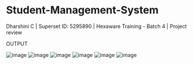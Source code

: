 # Student-Management-System
Dharshini C | Superset ID: 5295890 | Hexaware Training - Batch 4 | Project review

OUTPUT


![image](https://github.com/user-attachments/assets/0d9d317c-a209-4e37-ace5-85e43a12b621)
![image](https://github.com/user-attachments/assets/54f344e2-640d-464e-a267-7cc6b46552c3)
![image](https://github.com/user-attachments/assets/68b9e2b6-dcc2-492a-b6fa-799225605c71)
![image](https://github.com/user-attachments/assets/797c9a59-453e-4a6b-afc5-17cb5c0720f2)
![image](https://github.com/user-attachments/assets/40973131-2215-46ea-a5e4-7b38c0038597)
![image](https://github.com/user-attachments/assets/1595bfac-f5ba-497c-ad16-28fcc1f2ceb0)


